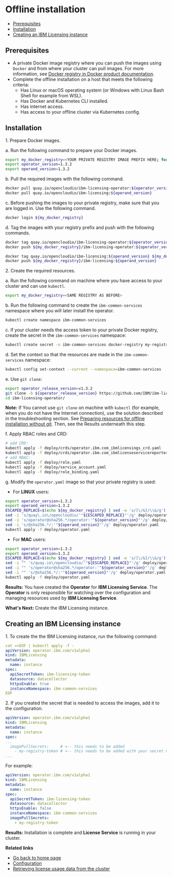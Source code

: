 # Offline installation

- [Prerequisites](#prerequisites)
- [Installation](#installation)
- [Creating an IBM Licensing instance](#creating-an-ibm-licensing-instance)

## Prerequisites

- A private Docker image registry where you can push the images using `Docker` and from where your cluster can pull images. For more information, see [Docker registry in Docker product documentation](https://docs.docker.com/registry/).
- Complete the offline installation on a host that meets the following criteria:
    - Has Linux or macOS operating system (or Windows with Linux Bash Shell for example from WSL).
    - Has Docker and Kubernetes CLI installed.
    - Has internet access.
    - Has access to your offline cluster via Kubernetes config.

## Installation

1\. Prepare Docker images.

a.  Run the following command to prepare your Docker images.

```bash
export my_docker_registry=<YOUR PRIVATE REGISTRY IMAGE PREFIX HERE; for example: "my.registry:5000" or "my.private.registry.example.com">
export operator_version=1.3.2
export operand_version=1.3.2
```

b. Pull the required images with the following command.

```bash
docker pull quay.io/opencloudio/ibm-licensing-operator:${operator_version}
docker pull quay.io/opencloudio/ibm-licensing:${operand_version}
```

c. Before pushing the images to your private registry, make sure that you are logged in. Use the following command.

```bash
docker login ${my_docker_registry}
```

d. Tag the images with your registry prefix and push with the following commands.

```bash
docker tag quay.io/opencloudio/ibm-licensing-operator:${operator_version} ${my_docker_registry}/ibm-licensing-operator:${operator_version}
docker push ${my_docker_registry}/ibm-licensing-operator:${operator_version}

docker tag quay.io/opencloudio/ibm-licensing:${operand_version} ${my_docker_registry}/ibm-licensing:${operand_version}
docker push ${my_docker_registry}/ibm-licensing:${operand_version}
```

2\. Create the required resources.

a. Run the following command on machine where you have access to your cluster and can use `kubectl`.

```bash
export my_docker_registry=<SAME REGISTRY AS BEFORE>
```

b. Run the following command to create the `ibm-common-services` namespace where you will later install the operator.

```bash
kubectl create namespace ibm-common-services
```

c. If your cluster needs the access token to your private Docker registry, create the secret in the `ibm-common-services` namespace:

```bash
kubectl create secret -n ibm-common-services docker-registry my-registry-token --docker-server=${my_docker_registry} --docker-username=<YOUR_REGISTRY_USERNAME> --docker-password=<YOUR_REGISTRY_TOKEN> --docker-email=<YOUR_REGISTRY_EMAIL, probably can be same as username>
```

d. Set the context so that the resources are made in the `ibm-common-services` namespace:

```bash
kubectl config set-context --current --namespace=ibm-common-services
```

e. Use `git clone`:

```bash
export operator_release_version=v1.3.2
git clone -b ${operator_release_version} https://github.com/IBM/ibm-licensing-operator.git
cd ibm-licensing-operator/
```

**Note:** If You cannot use `git clone` on machine with `kubectl` (for example, when you do not have the Internet connection), use the solution described in the troubleshooting section. See [Preparing resources for offline installation without git](Troubleshooting.md#preparing-resources-for-offline-installation-without-git). Then, see the Results underneath this step.

f. Apply RBAC roles and CRD:

```bash
# add CRD:
kubectl apply -f deploy/crds/operator.ibm.com_ibmlicensings_crd.yaml
kubectl apply -f deploy/crds/operator.ibm.com_ibmlicenseservicereporters_crd.yaml
# add RBAC:
kubectl apply -f deploy/role.yaml
kubectl apply -f deploy/service_account.yaml
kubectl apply -f deploy/role_binding.yaml
```

g. Modify the `operator.yaml` image so that your private registry is used:

- For **LINUX** users:

```bash
export operator_version=1.3.2
export operand_version=1.3.2
ESCAPED_REPLACE=$(echo ${my_docker_registry} | sed -e 's/[\/&]/\\&/g')
sed -i 's/quay\.io\/opencloudio/'"${ESCAPED_REPLACE}"'/g' deploy/operator.yaml
sed -i 's/operator@sha256.*/operator:'"${operator_version}"'/g' deploy/operator.yaml
sed -i 's/@sha256.*/:'"${operand_version}"'/g' deploy/operator.yaml
kubectl apply -f deploy/operator.yaml
```

- For **MAC** users:

```bash
export operator_version=1.3.2
export operand_version=1.3.2
ESCAPED_REPLACE=$(echo ${my_docker_registry} | sed -e 's/[\/&]/\\&/g')
sed -i "" 's/quay.io\/opencloudio/'"${ESCAPED_REPLACE}"'/g' deploy/operator.yaml
sed -i "" 's/operator@sha256.*/operator:'"${operator_version}"'/g' deploy/operator.yaml
sed -i "" 's/@sha256.*/:'"${operand_version}"'/g' deploy/operator.yaml
kubectl apply -f deploy/operator.yaml
```

**Results:**
You have created the **Operator** for **IBM Licensing Service**. The **Operator** is only responsible for watching over the configuration and managing resources used by **IBM Licensing Service**.

**What's Next:**
Create the IBM Licensing instance.

## Creating an IBM Licensing instance

1\. To create the the IBM Licensing instance, run the following command:

```yaml
cat <<EOF | kubectl apply -f -
apiVersion: operator.ibm.com/v1alpha1
kind: IBMLicensing
metadata:
  name: instance
spec:
  apiSecretToken: ibm-licensing-token
  datasource: datacollector
  httpsEnable: true
  instanceNamespace: ibm-common-services
EOF
```

2\. If you created the secret that is needed to access the images, add it to the configuration.

```yaml
apiVersion: operator.ibm.com/v1alpha1
kind: IBMLicensing
metadata:
  name: instance
spec:
...
  imagePullSecrets:     # <-- this needs to be added
    - my-registry-token # <-- this needs to be added with your secret name
...
```

For example:

```yaml
apiVersion: operator.ibm.com/v1alpha1
kind: IBMLicensing
metadata:
  name: instance
spec:
  apiSecretToken: ibm-licensing-token
  datasource: datacollector
  httpsEnable: false
  instanceNamespace: ibm-common-services
  imagePullSecrets:
    - my-registry-token
```

**Results:**
Installation is complete and **License Service** is running in your cluster.

<b>Related links</b>

- [Go back to home page](../License_Service_main.md#documentation)
- [Configuration](Configuration.md)
- [Retrieving license usage data from the cluster](Retrieving_data.md)
